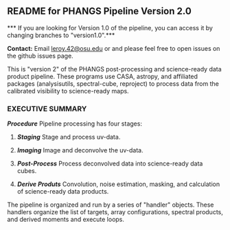 ## README for PHANGS Pipeline Version 2.0

*** If you are looking for Version 1.0 of the pipeline, you can access
    it by changing branches to "version1.0".***

**Contact:** Email leroy.42@osu.edu or and please feel free to open
issues on the github issues page.

This is "version 2" of the PHANGS post-processing and science-ready
data product pipeline. These programs use CASA, astropy, and
affiliated packages (analysisutils, spectral-cube, reproject) to
process data from the calibrated visibility to science-ready maps.

### EXECUTIVE SUMMARY

***Procedure*** Pipeline processing has four stages:

1. ***Staging*** Stage and process uv-data.

2. ***Imaging*** Image and deconvolve the uv-data.

3. ***Post-Process*** Process deconvolved data into science-ready data cubes.

4. ***Derive Produts*** Convolution, noise estimation, masking, and calculation of science-ready data products.

The pipeline is organized and run by a series of "handler"
objects. These handlers organize the list of targets, array
configurations, spectral products, and derived moments and execute loops.

